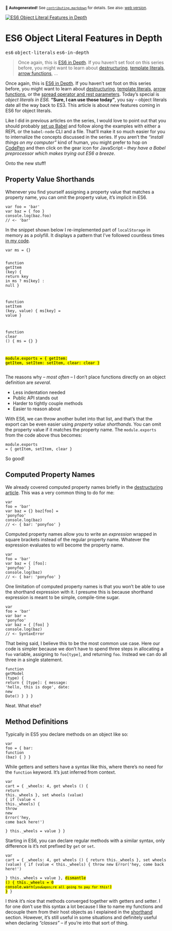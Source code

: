 <sub>&#x1F6A8; <strong>Autogenerated!</strong> See <a href="https://github.com/ponyfoo/articles/tree/noindex/contributing.markdown"><code>contributing.markdown</code></a> for details. See also: <a href="https://ponyfoo.com/articles/es6-object-literal-features-in-depth">web version</a>.</sub>

<a href="https://ponyfoo.com/articles/es6-object-literal-features-in-depth"><div><img src="https://i.imgur.com/UnRp2Zs.jpg" alt="ES6 Object Literal Features in Depth"></div></a>

<h1>ES6 Object Literal Features in Depth</h1>

<p><kbd>es6</kbd> <kbd>object-literals</kbd> <kbd>es6-in-depth</kbd></p>

<blockquote><p>Once again, this is <a href="https://ponyfoo.com/articles/tagged/es6-in-depth">ES6 in Depth</a>. If you haven&#x2019;t set foot on this series before, you might want to learn about <a href="https://ponyfoo.com/articles/es6-destructuring-in-depth">destructuring</a>, <a href="https://ponyfoo.com/articles/es6-template-strings-in-depth">template literals</a>, <a href="https://ponyfoo.com/articles/es6-arrow-functions-in-depth">arrow functions</a>, &#x2026;</p></blockquote>

<div><p>Once again, this is <a href="https://ponyfoo.com/articles/tagged/es6-in-depth">ES6 in Depth</a>. If you haven&#x2019;t set foot on this series before, you might want to learn about <a href="https://ponyfoo.com/articles/es6-destructuring-in-depth">destructuring</a>, <a href="https://ponyfoo.com/articles/es6-template-strings-in-depth">template literals</a>, <a href="https://ponyfoo.com/articles/es6-arrow-functions-in-depth">arrow functions</a>, or the <a href="https://ponyfoo.com/articles/es6-spread-and-butter-in-depth">spread operator and rest parameters</a>. Today&#x2019;s special is <em>object literals in ES6.</em> <strong>&#x201C;Sure, I can use those today&#x201D;</strong>, you say &#x2013; object literals date all the way back to ES3. This article is about new features coming in ES6 for object literals.</p></div>

<blockquote></blockquote>

<div><p>Like I did in previous articles on the series, I would love to point out that you should probably <a href="https://ponyfoo.com/articles/universal-react-babel#setting-up-babel">set up Babel</a> and follow along the examples with either a REPL or the <code class="md-code md-code-inline">babel-node</code> CLI and a file. That&#x2019;ll make it so much easier for you to internalize the concepts discussed in the series. If you aren&#x2019;t the <em>&#x201C;install things on my computer&#x201D;</em> kind of human, you might prefer to hop on <a href="http://codepen.io/" target="_blank" rel="noopener noreferrer">CodePen</a> and then click on the gear icon for JavaScript &#x2013; <em>they have a Babel preprocessor which makes trying out ES6 a breeze.</em></p> <p>Onto the new stuff!</p></div>

<div><h2 id="property-value-shorthands">Property Value Shorthands</h2> <p>Whenever you find yourself assigning a property value that matches a property name, you can omit the property value, it&#x2019;s implicit in ES6.</p> <pre class="md-code-block"><code class="md-code md-lang-javascript"><span class="md-code-keyword">var</span> foo = <span class="md-code-string">&apos;bar&apos;</span>
<span class="md-code-keyword">var</span> baz = { foo }
<span class="md-code-built_in">console</span>.log(baz.foo)
<span class="md-code-comment">// &lt;- &apos;bar&apos;</span>
</code></pre> <p>In the snippet shown below I re-implemented part of <code class="md-code md-code-inline">localStorage</code> in memory as a polyfill. It displays a pattern that I&#x2019;ve followed countless times <a href="https://github.com/bevacqua/local-storage/blob/b9725b0fc77faabc737ba7c6ee57d343afa95102/stub.js#L3-L32" target="_blank" rel="noopener noreferrer" aria-label="See bevacqua/local-storage on GitHub">in my code</a>.</p> <pre class="md-code-block"><code class="md-code md-lang-javascript"><span class="md-code-keyword">var</span> ms = {}

<span class="md-code-function"><span class="md-code-keyword">function</span> <span class="md-code-title">getItem</span> <span class="md-code-params">(key)</span> </span>{
  <span class="md-code-keyword">return</span> key <span class="md-code-keyword">in</span> ms ? ms[key] : <span class="md-code-literal">null</span>
}

<span class="md-code-function"><span class="md-code-keyword">function</span> <span class="md-code-title">setItem</span> <span class="md-code-params">(key, value)</span> </span>{
  ms[key] = value
}

<span class="md-code-function"><span class="md-code-keyword">function</span> <span class="md-code-title">clear</span> <span class="md-code-params">()</span> </span>{
  ms = {}
}

<mark class="md-mark md-code-mark">module.exports = {
  getItem: getItem,
  setItem: setItem,
  clear: clear
}</mark>
</code></pre> <p>The reasons why <em>&#x2013; most often &#x2013;</em> I don&#x2019;t place functions directly on an object definition are <em>several.</em></p> <ul> <li>Less indentation needed</li> <li>Public API stands out</li> <li>Harder to tightly couple methods</li> <li>Easier to reason about</li> </ul> <p>With ES6, we can throw another bullet into that list, and that&#x2019;s that the export can be even easier using <em>property value shorthands</em>. You can omit the property value if it matches the property name. The <code class="md-code md-code-inline">module.exports</code> from the code above thus becomes:</p> <pre class="md-code-block"><code class="md-code md-lang-javascript"><span class="md-code-built_in">module</span>.exports = { getItem, setItem, clear }
</code></pre> <p>So good!</p> <h2 id="computed-property-names">Computed Property Names</h2> <p>We already covered computed property names briefly in the <a href="https://ponyfoo.com/articles/es6-destructuring-in-depth" aria-label="ES6 JavaScript Destructuring in Depth on Pony Foo">destructuring article</a>. This was a very common thing to do for me:</p> <pre class="md-code-block"><code class="md-code md-lang-javascript"><span class="md-code-keyword">var</span> foo = <span class="md-code-string">&apos;bar&apos;</span>
<span class="md-code-keyword">var</span> baz = {}
baz[foo] = <span class="md-code-string">&apos;ponyfoo&apos;</span>
<span class="md-code-built_in">console</span>.log(baz)
<span class="md-code-comment">// &lt;- { bar: &apos;ponyfoo&apos; }</span>
</code></pre> <p>Computed property names allow you to write an <em>expression</em> wrapped in square brackets instead of the regular property name. Whatever the expression evaluates to will become the property name.</p> <pre class="md-code-block"><code class="md-code md-lang-javascript"><span class="md-code-keyword">var</span> foo = <span class="md-code-string">&apos;bar&apos;</span>
<span class="md-code-keyword">var</span> baz = { [foo]: <span class="md-code-string">&apos;ponyfoo&apos;</span> }
<span class="md-code-built_in">console</span>.log(baz)
<span class="md-code-comment">// &lt;- { bar: &apos;ponyfoo&apos; }</span>
</code></pre> <p>One limitation of computed property names is that you won&#x2019;t be able to use the shorthand expression with it. I presume this is because shorthand expression is meant to be simple, compile-time sugar.</p> <pre class="md-code-block"><code class="md-code md-lang-javascript"><span class="md-code-keyword">var</span> foo = <span class="md-code-string">&apos;bar&apos;</span>
<span class="md-code-keyword">var</span> bar = <span class="md-code-string">&apos;ponyfoo&apos;</span>
<span class="md-code-keyword">var</span> baz = { [foo] }
<span class="md-code-built_in">console</span>.log(baz)
<span class="md-code-comment">// &lt;- SyntaxError</span>
</code></pre> <p>That being said, I believe this to be the most common use case. Here our code is simpler because we don&#x2019;t have to spend three steps in allocating a <code class="md-code md-code-inline">foo</code> variable, assigning to <code class="md-code md-code-inline">foo[type]</code>, and returning <code class="md-code md-code-inline">foo</code>. Instead we can do all three in a single statement.</p> <pre class="md-code-block"><code class="md-code md-lang-javascript"><span class="md-code-function"><span class="md-code-keyword">function</span> <span class="md-code-title">getModel</span> <span class="md-code-params">(type)</span> </span>{
  <span class="md-code-keyword">return</span> {
    [type]: {
      message: <span class="md-code-string">&apos;hello, this is doge&apos;</span>,
      date: <span class="md-code-keyword">new</span> <span class="md-code-built_in">Date</span>()
    }
  }
}
</code></pre> <p>Neat. What else?</p> <h2 id="method-definitions">Method Definitions</h2> <p>Typically in ES5 you declare methods on an object like so:</p> <pre class="md-code-block"><code class="md-code md-lang-javascript"><span class="md-code-keyword">var</span> foo = {
  bar: <span class="md-code-function"><span class="md-code-keyword">function</span> <span class="md-code-params">(baz)</span> </span>{
  }
}
</code></pre> <p>While getters and setters have a syntax like this, where there&#x2019;s no need for the <code class="md-code md-code-inline">function</code> keyword. It&#x2019;s just inferred from context.</p> <pre class="md-code-block"><code class="md-code md-lang-javascript"><span class="md-code-keyword">var</span> cart = {
  _wheels: <span class="md-code-number">4</span>,
  get wheels () {
    <span class="md-code-keyword">return</span> <span class="md-code-keyword">this</span>._wheels
  },
  set wheels (value) {
    <span class="md-code-keyword">if</span> (value &lt; <span class="md-code-keyword">this</span>._wheels) {
      <span class="md-code-keyword">throw</span> <span class="md-code-keyword">new</span> <span class="md-code-built_in">Error</span>(<span class="md-code-string">&apos;hey, come back here!&apos;</span>)  
    }
    <span class="md-code-keyword">this</span>._wheels = value
  }
}
</code></pre> <p>Starting in ES6, you can declare regular methods with a similar syntax, only difference is it&#x2019;s not prefixed by <code class="md-code md-code-inline">get</code> or <code class="md-code md-code-inline">set</code>.</p> <pre class="md-code-block"><code class="md-code md-lang-javascript">var cart = {
  _wheels: 4,
  get wheels () {
    return this._wheels
  },
  set wheels (value) {
    if (value &lt; this._wheels) {
      throw new Error(&apos;hey, come back here!&apos;)  
    }
    this._wheels = value
  },
  <mark class="md-mark md-code-mark">dismantle () {
    this._wheels = 0
    console.warn(`you&apos;re all going to pay for this!`)
  }</mark>
}
</code></pre> <p>I think it&#x2019;s nice that methods converged together with getters and setter. I for one don&#x2019;t use this syntax a lot because I like to name my functions and decouple them from their host objects as I explained in the <a href="#property-value-shorthands">shorthand</a> section. However, it&#x2019;s still useful in some situations and definitely useful when declaring <em>&#x201C;classes&#x201D;</em> &#x2013; if you&#x2019;re into that sort of thing.</p></div>
